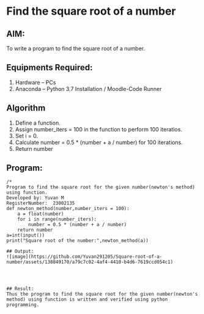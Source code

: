 # Find the square root of a number

## AIM:
To write a program to find the square root of a number.

## Equipments Required:
1. Hardware – PCs
2. Anaconda – Python 3.7 Installation / Moodle-Code Runner

## Algorithm
1. Define a function.
2. Assign number_iters = 100 in the function to perform 100 iteratios.
3. Set i = 0.
4. Calculate  number = 0.5 * (number + a / number) for 100 iterations.
5. Return number

## Program:
```
/*
Program to find the square root for the given number(newton's method) using function.
Developed by: Yuvan M
RegisterNumber:  23002135
def newton_method(number,number_iters = 100):
    a = float(number)
    for i in range(number_iters):
        number = 0.5 * (number + a / number)
    return number
a=int(input())
print("Square root of the number:",newton_method(a))

## Output:
![image](https://github.com/Yuvan291205/Square-root-of-a-number/assets/138849170/a79c7c02-4af4-4410-b4d6-7619ccd054c1)




## Result:
Thus the program to find the square root for the given number(newton's method) using function is written and verified using python programming.
